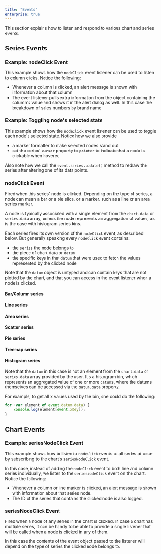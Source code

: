 ```yaml
---
title: "Events"
enterprise: true
---
```


This section explains how to listen and respond to various chart and series events.

## Series Events

### Example: nodeClick Event

This example shows how the `nodeClick` event listener can be used to listen to column clicks. Notice the following:

- Whenever a column is clicked, an alert message is shown with information about that column.
- The event listener pulls extra information from the object containing the column's value and shows it in the alert dialog as well. In this case the breakdown of sales numbers by brand name.

<chart-example title='Node Click Event' name='node-click-event' type='generated'></chart-example>

### Example: Toggling node's selected state

This example shows how the `nodeClick` event listener can be used to toggle each node's selected state.
Notice how we also provide:

- a marker formatter to make selected nodes stand out
- set the series' `cursor` property to `pointer` to indicate that a node is clickable when hovered

Also note how we call the `event.series.update()` method to redraw the series after altering one of its data points.

<chart-example title='Node Click Event' name='node-click-select' type='generated'></chart-example>

### nodeClick Event

Fired when this series' node is clicked. Depending on the type of series, a node can mean a bar or a pie slice, or a marker, such as a line or an area series marker.

A node is typically associated with a single element from the `chart.data` or `series.data` array, unless the node represents an aggregation of values, as is the case with histogram series bins.

Each series fires its own version of the `nodeClick` event, as described below. But generally speaking every `nodeClick` event contains:

- the `series` the node belongs to
- the piece of chart data or `datum`
- the specific keys in that `datum` that were used to fetch the values represented by the clicked node

Note that the `datum` object is untyped and can contain keys that are not plotted by the chart, and that you can access in the event listener when a node is clicked.

#### Bar/Column series

<api-documentation source='charts-api/api.json' section='bar.listeners' config='{ "showSnippets": true, "skipHeader": true }'></api-documentation>

#### Line series

<api-documentation source='charts-api/api.json' section='line.listeners' config='{ "showSnippets": true, "skipHeader": true }'></api-documentation>

#### Area series

<api-documentation source='charts-api/api.json' section='area.listeners' config='{ "showSnippets": true, "skipHeader": true }'></api-documentation>

#### Scatter series

<api-documentation source='charts-api/api.json' section='scatter.listeners' config='{ "showSnippets": true, "skipHeader": true }'></api-documentation>

#### Pie series

<api-documentation source='charts-api/api.json' section='pie.listeners' config='{ "showSnippets": true, "skipHeader": true }'></api-documentation>

#### Treemap series

<api-documentation source='charts-api/api.json' section='treemap.listeners' config='{ "showSnippets": true, "skipHeader": true }'></api-documentation>


#### Histogram series

<api-documentation source='charts-api/api.json' section='histogram.listeners' config='{ "showSnippets": true, "skipHeader": true }'></api-documentation>

Note that the `datum` in this case is not an element from the `chart.data` or `series.data` array provided by the user. It's a histogram bin, which represents an aggregated value of one or more `datum`s, where the datums themselves can be accessed via the `datum.data` property.

For example, to get all x values used by the bin, one could do the following:

```js
for (var element of event.datum.data) {
    console.log(element[event.xKey]);
}
```

## Chart Events

### Example: seriesNodeClick Event

This example shows how to listen to `nodeClick` events of all series at once by subscribing to the chart's `seriesNodeClick` event.

In this case, instead of adding the `nodeClick` event to both line and column series individually, we listen to the `seriesNodeClick` event on the chart. Notice the following:

- Whenever a column or line marker is clicked, an alert message is shown with information about that series node.
- The ID of the series that contains the clicked node is also logged.

<chart-example title='Node Click Event' name='series-node-click-event' type='generated'></chart-example>

### seriesNodeClick Event

Fired when a node of any series in the chart is clicked. In case a chart has multiple series, it can be handy to be able to provide a single listener that will be called when a node is clicked in any of them.

In this case the contents of the event object passed to the listener will depend on the type of series the clicked node belongs to.

<!-- <api-documentation source='charts-api/api.json' section='chart.legend.listeners' config='{ "showSnippets": true, "skipHeader": true }'></api-documentation> -->